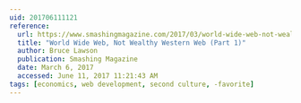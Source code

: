 ```yaml
---
uid: 201706111121
reference:
  url: https://www.smashingmagazine.com/2017/03/world-wide-web-not-wealthy-western-web-part-1/
  title: "World Wide Web, Not Wealthy Western Web (Part 1)"
  author: Bruce Lawson
  publication: Smashing Magazine
  date: March 6, 2017
  accessed: June 11, 2017 11:21:43 AM
tags: [economics, web development, second culture, -favorite]
---
```

